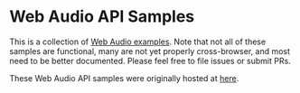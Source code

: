 # Web Audio API Samples

This is a collection of [Web Audio examples](http://googlechrome.github.io/web-audio-samples/samples/audio/index.html). Note that not all of these samples are functional, many are not yet properly cross-browser, and most need to be better documented. Please feel free to file issues or submit PRs.

These Web Audio API samples were originally hosted at [here](http://chromium.googlecode.com/svn/trunk/samples/audio/).
